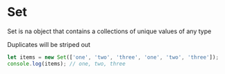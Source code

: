 # Set

Set is na object that contains a collections of unique values of any type

Duplicates will be striped out
```js
let items = new Set(['one', 'two', 'three', 'one', 'two', 'three']);
console.log(items); // one, two, three
```
